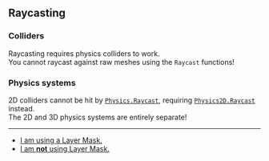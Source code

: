## Raycasting
### Colliders
Raycasting requires physics colliders to work.  
You cannot raycast against raw meshes using the `Raycast` functions!  

### Physics systems

2D colliders cannot be hit by [`Physics.Raycast`](https://docs.unity3d.com/ScriptReference/Physics.Raycast.html), requiring [`Physics2D.Raycast`](https://docs.unity3d.com/ScriptReference/Physics2D.Raycast.html) instead.  
The 2D and 3D physics systems are entirely separate!

---  
- [I am using a Layer Mask.](Raycasting/Layer%20Masks.md)
- [I am **not** using Layer Mask.](Raycasting/Visual%20Debugging.md)